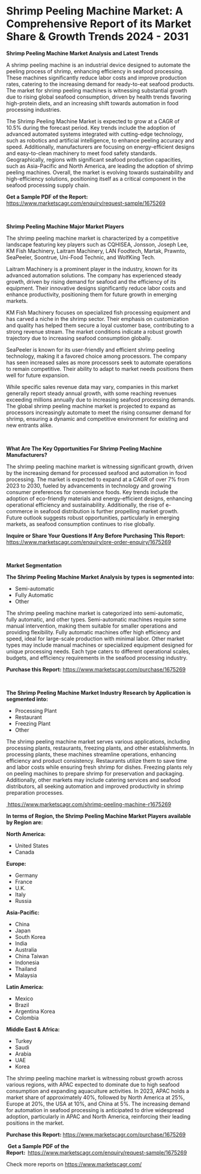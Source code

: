 <p><h1>Shrimp Peeling Machine Market: A Comprehensive Report of its Market Share & Growth Trends 2024 - 2031</h1></p><p><strong>Shrimp Peeling Machine Market Analysis and Latest Trends</strong></p>
<p><p>A shrimp peeling machine is an industrial device designed to automate the peeling process of shrimp, enhancing efficiency in seafood processing. These machines significantly reduce labor costs and improve production rates, catering to the increasing demand for ready-to-eat seafood products. The market for shrimp peeling machines is witnessing substantial growth due to rising global seafood consumption, driven by health trends favoring high-protein diets, and an increasing shift towards automation in food processing industries.</p><p>The Shrimp Peeling Machine Market is expected to grow at a CAGR of 10.5% during the forecast period. Key trends include the adoption of advanced automated systems integrated with cutting-edge technology, such as robotics and artificial intelligence, to enhance peeling accuracy and speed. Additionally, manufacturers are focusing on energy-efficient designs and easy-to-clean machinery to meet food safety standards. Geographically, regions with significant seafood production capacities, such as Asia-Pacific and North America, are leading the adoption of shrimp peeling machines. Overall, the market is evolving towards sustainability and high-efficiency solutions, positioning itself as a critical component in the seafood processing supply chain.</p></p>
<p><strong>Get a Sample PDF of the Report:&nbsp;</strong> <a href="https://www.marketscagr.com/enquiry/request-sample/1675269?utm_campaign=1889&utm_medium=2&utm_source=Github&utm_content=ia&utm_term=28122024&utm_id=shrimp-peeling-machine">https://www.marketscagr.com/enquiry/request-sample/1675269</a></p>
<p>&nbsp;</p>
<p><strong>Shrimp Peeling Machine Major Market Players</strong></p>
<p><p>The shrimp peeling machine market is characterized by a competitive landscape featuring key players such as CQHISEA, Jonsson, Joseph Lee, KM Fish Machinery, Laitram Machinery, LAN Foodtech, Martak, Prawnto, SeaPeeler, Soontrue, Uni-Food Technic, and WolfKing Tech. </p><p>Laitram Machinery is a prominent player in the industry, known for its advanced automation solutions. The company has experienced steady growth, driven by rising demand for seafood and the efficiency of its equipment. Their innovative designs significantly reduce labor costs and enhance productivity, positioning them for future growth in emerging markets.</p><p>KM Fish Machinery focuses on specialized fish processing equipment and has carved a niche in the shrimp sector. Their emphasis on customization and quality has helped them secure a loyal customer base, contributing to a strong revenue stream. The market conditions indicate a robust growth trajectory due to increasing seafood consumption globally.</p><p>SeaPeeler is known for its user-friendly and efficient shrimp peeling technology, making it a favored choice among processors. The company has seen increased sales as more processors seek to automate operations to remain competitive. Their ability to adapt to market needs positions them well for future expansion.</p><p>While specific sales revenue data may vary, companies in this market generally report steady annual growth, with some reaching revenues exceeding millions annually due to increasing seafood processing demands. The global shrimp peeling machine market is projected to expand as processors increasingly automate to meet the rising consumer demand for shrimp, ensuring a dynamic and competitive environment for existing and new entrants alike.</p></p>
<p>&nbsp;</p>
<p><strong>What Are The Key Opportunities For Shrimp Peeling Machine Manufacturers?</strong></p>
<p><p>The shrimp peeling machine market is witnessing significant growth, driven by the increasing demand for processed seafood and automation in food processing. The market is expected to expand at a CAGR of over 7% from 2023 to 2030, fueled by advancements in technology and growing consumer preferences for convenience foods. Key trends include the adoption of eco-friendly materials and energy-efficient designs, enhancing operational efficiency and sustainability. Additionally, the rise of e-commerce in seafood distribution is further propelling market growth. Future outlook suggests robust opportunities, particularly in emerging markets, as seafood consumption continues to rise globally.</p></p>
<p><strong>Inquire or Share Your Questions If Any Before Purchasing This Report:</strong> <a href="https://www.marketscagr.com/enquiry/pre-order-enquiry/1675269?utm_campaign=1889&utm_medium=2&utm_source=Github&utm_content=ia&utm_term=28122024&utm_id=shrimp-peeling-machine">https://www.marketscagr.com/enquiry/pre-order-enquiry/1675269</a></p>
<p>&nbsp;</p>
<p><strong>Market Segmentation</strong></p>
<p><strong>The Shrimp Peeling Machine Market Analysis by types is segmented into:</strong></p>
<p><ul><li>Semi-automatic</li><li>Fully Automatic</li><li>Other</li></ul></p>
<p><p>The shrimp peeling machine market is categorized into semi-automatic, fully automatic, and other types. Semi-automatic machines require some manual intervention, making them suitable for smaller operations and providing flexibility. Fully automatic machines offer high efficiency and speed, ideal for large-scale production with minimal labor. Other market types may include manual machines or specialized equipment designed for unique processing needs. Each type caters to different operational scales, budgets, and efficiency requirements in the seafood processing industry.</p></p>
<p><strong>Purchase this Report:&nbsp;</strong><a href="https://www.marketscagr.com/purchase/1675269?utm_campaign=1889&utm_medium=2&utm_source=Github&utm_content=ia&utm_term=28122024&utm_id=shrimp-peeling-machine">https://www.marketscagr.com/purchase/1675269</a></p>
<p>&nbsp;</p>
<p><strong>The Shrimp Peeling Machine Market Industry Research by Application is segmented into:</strong></p>
<p><ul><li>Processing Plant</li><li>Restaurant</li><li>Freezing Plant</li><li>Other</li></ul></p>
<p><p>The shrimp peeling machine market serves various applications, including processing plants, restaurants, freezing plants, and other establishments. In processing plants, these machines streamline operations, enhancing efficiency and product consistency. Restaurants utilize them to save time and labor costs while ensuring fresh shrimp for dishes. Freezing plants rely on peeling machines to prepare shrimp for preservation and packaging. Additionally, other markets may include catering services and seafood distributors, all seeking automation and improved productivity in shrimp preparation processes.</p></p>
<p><a href="https://www.marketscagr.com/shrimp-peeling-machine-r1675269?utm_campaign=1889&utm_medium=2&utm_source=Github&utm_content=ia&utm_term=28122024&utm_id=shrimp-peeling-machine">&nbsp;https://www.marketscagr.com/shrimp-peeling-machine-r1675269</a></p>
<p><strong>In terms of Region, the Shrimp Peeling Machine Market Players available by Region are:</strong></p>
<p>
    <p> <strong> North America: </strong>
        <ul>
            <li>United States</li>
            <li>Canada</li>
        </ul>
        </p> 
    <p> <strong> Europe: </strong>
        <ul>
            <li>Germany</li>
            <li>France</li>
            <li>U.K.</li>
            <li>Italy</li>
            <li>Russia</li>
        </ul>
        </p> 
    <p> <strong> Asia-Pacific: </strong>
        <ul>
            <li>China</li>
            <li>Japan</li>
            <li>South Korea</li>
            <li>India</li>
            <li>Australia</li>
            <li>China Taiwan</li>
            <li>Indonesia</li>
            <li>Thailand</li>
            <li>Malaysia</li>
        </ul>
        </p> 
    <p> <strong> Latin America: </strong>
        <ul>
            <li>Mexico</li>
            <li>Brazil</li>
            <li>Argentina Korea</li>
            <li>Colombia</li>
        </ul>
        </p> 
    <p> <strong> Middle East & Africa: </strong>
        <ul>
            <li>Turkey</li>
            <li>Saudi</li>
            <li>Arabia</li>
            <li>UAE</li>
            <li>Korea</li>
        </ul>
    </p>
    </p>
<p><p>The shrimp peeling machine market is witnessing robust growth across various regions, with APAC expected to dominate due to high seafood consumption and expanding aquaculture activities. In 2023, APAC holds a market share of approximately 40%, followed by North America at 25%, Europe at 20%, the USA at 10%, and China at 5%. The increasing demand for automation in seafood processing is anticipated to drive widespread adoption, particularly in APAC and North America, reinforcing their leading positions in the market.</p></p>
<p><strong>Purchase this Report: </strong><a href="https://www.marketscagr.com/purchase/1675269?utm_campaign=1889&utm_medium=2&utm_source=Github&utm_content=ia&utm_term=28122024&utm_id=shrimp-peeling-machine">https://www.marketscagr.com/purchase/1675269</a></p>
<p>&nbsp;<strong>Get a Sample PDF of the Report:&nbsp;&nbsp;</strong><a href="https://www.marketscagr.com/enquiry/request-sample/1675269?utm_campaign=1889&utm_medium=2&utm_source=Github&utm_content=ia&utm_term=28122024&utm_id=shrimp-peeling-machine">https://www.marketscagr.com/enquiry/request-sample/1675269</a></p>
<p><strong></strong></p>
<p>Check more reports on <a href="https://www.marketscagr.com/?utm_campaign=1889&utm_medium=2&utm_source=Github&utm_content=ia&utm_term=28122024&utm_id=shrimp-peeling-machine">https://www.marketscagr.com/</a></p>